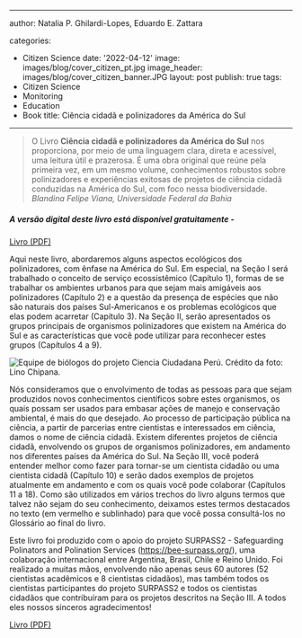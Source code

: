 
---
author: Natalia P. Ghilardi-Lopes, Eduardo E. Zattara

categories:
- Citizen Science
date: '2022-04-12'
image: images/blog/cover_citizen_pt.jpg
image_header: images/blog/cover_citizen_banner.JPG
layout: post
publish: true
tags:
- Citizen Science
- Monitoring
- Education
- Book
title: Ciência cidadã e polinizadores da América do Sul
---

> O Livro **Ciência cidadã e polinizadores da América do Sul** nos proporciona, por meio de uma linguagem clara, direta e acessível, uma leitura útil e prazerosa. É uma obra original que reúne pela primeira vez, em um mesmo volume, conhecimentos robustos sobre polinizadores e experiências exitosas de projetos de ciência cidadã conduzidas na América do Sul, com foco nessa biodiversidade.
> *Blandina Felipe Viana, Universidade Federal da Bahia*

##### A versão digital deste livro está disponível gratuitamente - 

[Livro (PDF)](https://www.editoracubo.com.br/978-65-86819-20-5/)

Aqui neste livro, abordaremos alguns aspectos ecológicos dos polinizadores, com ênfase na América do Sul. Em especial, na Seção I será trabalhado o conceito de serviço ecossistêmico (Capítulo 1), formas de se trabalhar os ambientes urbanos para que sejam mais amigáveis aos polinizadores (Capítulo 2) e a questão da presença de espécies que não são naturais dos países Sul-Americanos e os problemas ecológicos que elas podem acarretar (Capítulo 3). Na Seção II, serão apresentados os grupos principais de organismos polinizadores que existem na América do Sul e as características que você pode utilizar para reconhecer estes grupos (Capítulos 4 a 9).

![Equipe de biólogos do projeto Ciencia Ciudadana Perú. Crédito da foto: Lino Chipana.](/images/blog/citizen_science_figura4.JPG#floatleft)

Nós consideramos que o envolvimento de todas as pessoas para que sejam produzidos novos conhecimentos científicos sobre estes organismos, os quais possam ser usados para embasar ações de manejo e conservação ambiental, é mais do que desejado. Ao processo de participação pública na ciência, a partir de parcerias entre cientistas e interessados em ciência, damos o nome de ciência cidadã. Existem diferentes projetos de ciência cidadã, envolvendo os grupos de organismos polinizadores, em andamento nos diferentes países da América do Sul. Na Seção III, você poderá entender melhor como fazer para tornar-se um cientista cidadão ou uma cientista cidadã (Capítulo 10) e serão dados exemplos de projetos atualmente em andamento e com os quais você pode colaborar (Capítulos 11 a 18). Como são utilizados em vários trechos do livro alguns termos que talvez não sejam do seu conhecimento, deixamos estes termos destacados no texto (em vermelho e sublinhado) para que você possa consultá-los no Glossário ao final do livro. 

Este livro foi produzido com o apoio do projeto SURPASS2 - Safeguarding Polinators and Polination Services (https://bee-surpass.org/), uma colaboração internacional entre Argentina, Brasil, Chile e Reino Unido. Foi realizado a muitas mãos, envolvendo não apenas seus 60 autores (52 cientistas acadêmicos e 8 cientistas cidadãos), mas também todos os cientistas participantes do projeto SURPASS2 e todos os cientistas cidadãos que contribuíram para os projetos descritos na Seção III. A todos eles nossos sinceros agradecimentos!

[Livro (PDF)](https://www.editoracubo.com.br/978-65-86819-20-5/)